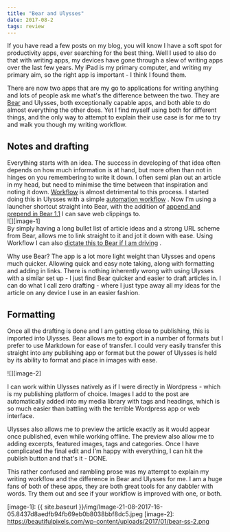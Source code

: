 ```yaml
---
title: "Bear and Ulysses"
date: 2017-08-2
tags: review
---
```

If you have read a few posts on my blog, you will know I have a soft spot for productivity apps, ever searching for the best thing. Well I used to also do that with writing apps, my devices have gone through a slew of writing apps over the last few years. My iPad is my primary computer, and writing my primary aim, so the right app is important - I think I found them.

There are now two apps that are my go to applications for writing anything and lots of people ask me what's the difference between the two. They are [Bear][1] and Ulysses, both exceptionally capable apps, and both able to do almost everything the other does. Yet I find myself using both for different things, and the only way to attempt to explain their use case is for me to try and walk you though my writing workflow.

## Notes and drafting
Everything starts with an idea. The success in developing of that idea often depends on how much information is at hand, but more often than not in hinges on you remembering to write it down. I often semi plan out an article in my head, but need to minimise the time between that inspiration and noting it down. [Workflow][2] is almost detrimental to this process. I started doing this in Ulysses with a simple [automation workflow][3] . Now I’m using a launcher shortcut straight into Bear, with the addition of [append and prepend in Bear 1.1][4] I can save web clippings to.
<br>![][image-1]<br>
By simply having a long bullet list of article ideas and a strong URL scheme from Bear, allows me to link straight to it and jot it down with ease. Using Workflow I can also [dictate this to Bear if I am driving][5] .

Why use Bear? The app is a lot more light weight than Ulysses and opens much quicker. Allowing quick and easy note taking, along with formatting and adding in links. There is nothing inherently wrong with using Ulysses with a similar set up - I just find Bear quicker and easier to draft articles in. I can do what I call zero drafting - where I just type away all my ideas for the article on any device I use in an easier fashion.

## Formatting
Once all the drafting is done and I am getting close to publishing, this is imported into Ulysses. Bear allows me to export in a number of formats but I prefer to use Markdown for ease of transfer. I could very easily transfer this straight into any publishing app or format but the power of Ulysses is held by its ability to format and place in images with ease.

![][image-2]

I can work within Ulysses natively as if I were directly in Wordpress - which is my publishing platform of choice. Images I add to the post are automatically added into my media library with tags and headings, which is so much easier than battling with the terrible Wordpress app or web interface.

Ulysses also allows me to preview the article exactly as it would appear once published, even while working offline. The preview also allow me to adding excerpts, featured images, tags and categories. Once I have complicated the final edit and I'm happy with everything, I can hit the publish button and that's it - DONE.

This rather confused and rambling prose was my attempt to explain my writing workflow and the difference in Bear and Ulysses for me. I am a huge fans of both of these apps, they are both great tools for any dabbler with words. Try them out and see if your workflow is improved with one, or both.

[1]:	http://www.gr36.com/bear-the-serious-notes-app/
[2]:	http://www.gr36.com/how-to-get-started-with-workflow/
[3]:	http://www.gr36.com/ulysses-automation-tip-when-inspiration-hits/
[4]:	http://www.gr36.com/bear-11-update/
[5]:	https://workflow.is/workflows/11240ff6a708428faf8eec655c99a09c

[image-1]:	{{ site.baseurl }}/img/Image-21-08-2017-16-05.8437d8aedfb94fb69eb0b8038bbf8dc5.jpeg
[image-2]:	https://beautifulpixels.com/wp-content/uploads/2017/01/bear-ss-2.png
